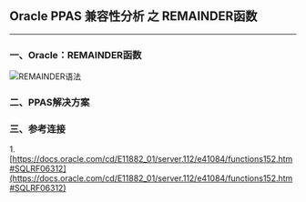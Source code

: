 ## Oracle PPAS 兼容性分析 之 REMAINDER函数
---

### 一、Oracle：REMAINDER函数
![REMAINDER语法](https://docs.oracle.com/cd/E11882_01/server.112/e41084/img/remainder.gif)




### 二、PPAS解决方案


### 三、参考连接
1.[https://docs.oracle.com/cd/E11882_01/server.112/e41084/functions152.htm#SQLRF06312](https://docs.oracle.com/cd/E11882_01/server.112/e41084/functions152.htm#SQLRF06312)

